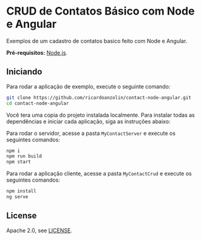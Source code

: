 # CRUD de Contatos Básico com Node e Angular
 
Exemplos de um cadastro de contatos basico feito com Node e Angular.

**Pré-requisitos:** [Node.js](https://nodejs.org/).

## Iniciando

Para rodar a aplicação de exemplo, execute o seguinte comando:

```bash
git clone https://github.com/ricardoanzolin/contact-node-angular.git
cd contact-node-angular
```

Você tera uma copia do projeto instalada localmente. Para instalar todas as dependências e iniciar cada aplicação, siga as instruções abaixo:

Para rodar o servidor, acesse a pasta `MyContactServer` e execute os seguintes comandos:
 
```bash
npm i
npm run build
npm start
```

Para rodar a aplicação cliente, acesse a pasta `MyContactCrud` e execute os seguintes comandos:
 
```bash
npm install 
ng serve
```


## License

Apache 2.0, see [LICENSE](LICENSE).
